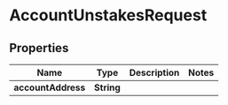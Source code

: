 

# AccountUnstakesRequest


## Properties

Name | Type | Description | Notes
------------ | ------------- | ------------- | -------------
**accountAddress** | **String** |  | 



